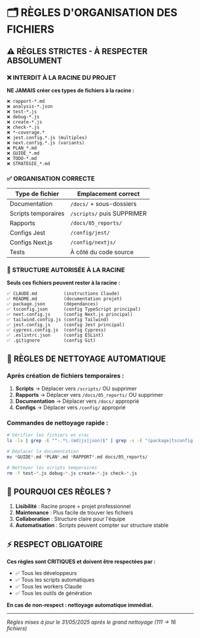 # 🗂️ RÈGLES D'ORGANISATION DES FICHIERS

## ⚠️ RÈGLES STRICTES - À RESPECTER ABSOLUMENT

### ❌ INTERDIT À LA RACINE DU PROJET

**NE JAMAIS créer ces types de fichiers à la racine :**

```
❌ rapport-*.md
❌ analysis-*.json  
❌ test-*.js
❌ debug-*.js
❌ create-*.js
❌ check-*.js
❌ *-coverage.*
❌ jest.config.*.js (multiples)
❌ next.config.*.js (variants)
❌ PLAN_*.md
❌ GUIDE_*.md
❌ TODO-*.md
❌ STRATEGIE_*.md
```

### ✅ ORGANISATION CORRECTE

| **Type de fichier** | **Emplacement correct** |
|---------------------|------------------------|
| Documentation | `/docs/` + sous-dossiers |
| Scripts temporaires | `/scripts/` puis SUPPRIMER |
| Rapports | `/docs/05_reports/` |
| Configs Jest | `/config/jest/` |
| Configs Next.js | `/config/nextjs/` |
| Tests | À côté du code source |

### 📁 STRUCTURE AUTORISÉE À LA RACINE

**Seuls ces fichiers peuvent rester à la racine :**

```
✅ CLAUDE.md          (instructions Claude)
✅ README.md          (documentation projet)  
✅ package.json       (dépendances)
✅ tsconfig.json      (config TypeScript principal)
✅ next.config.js     (config Next.js principal)
✅ tailwind.config.js (config Tailwind)
✅ jest.config.js     (config Jest principal)
✅ cypress.config.js  (config Cypress)
✅ .eslintrc.json     (config ESLint)
✅ .gitignore         (config Git)
```

## 🧹 RÈGLES DE NETTOYAGE AUTOMATIQUE

### Après création de fichiers temporaires :
1. **Scripts** → Déplacer vers `/scripts/` OU supprimer
2. **Rapports** → Déplacer vers `/docs/05_reports/` OU supprimer  
3. **Documentation** → Déplacer vers `/docs/` approprié
4. **Configs** → Déplacer vers `/config/` approprié

### Commandes de nettoyage rapide :
```bash
# Vérifier les fichiers en vrac
ls -la | grep -E "^-.*\.(md|js|json)$" | grep -v -E "(package|tsconfig|next\.config|README|CLAUDE\.md|tailwind|cypress|jest\.config\.js$)"

# Déplacer la documentation
mv *GUIDE*.md *PLAN*.md *RAPPORT*.md docs/05_reports/

# Nettoyer les scripts temporaires  
rm -f test-*.js debug-*.js create-*.js check-*.js
```

## 🎯 POURQUOI CES RÈGLES ?

1. **Lisibilité** : Racine propre = projet professionnel
2. **Maintenance** : Plus facile de trouver les fichiers
3. **Collaboration** : Structure claire pour l'équipe
4. **Automatisation** : Scripts peuvent compter sur structure stable

## ⚡ RESPECT OBLIGATOIRE

**Ces règles sont CRITIQUES et doivent être respectées par :**
- ✅ Tous les développeurs
- ✅ Tous les scripts automatiques  
- ✅ Tous les workers Claude
- ✅ Tous les outils de génération

**En cas de non-respect : nettoyage automatique immédiat.**

---

*Règles mises à jour le 31/05/2025 après le grand nettoyage (111 → 16 fichiers)*